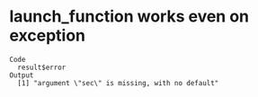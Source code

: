 # launch_function works even on exception

    Code
      result$error
    Output
      [1] "argument \"sec\" is missing, with no default"

